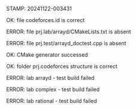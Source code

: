 STAMP: 20241122-003431
OK: file codeforces.id is correct
ERROR: file prj.lab/arrayd/CMakeLists.txt is absent
ERROR: file prj.test/arrayd_doctest.cpp is absent
OK: CMake generator successed
OK: folder prj.codeforces structure is correct
ERROR: lab arrayd - test build failed
ERROR: lab complex - test build failed
ERROR: lab rational - test build failed

